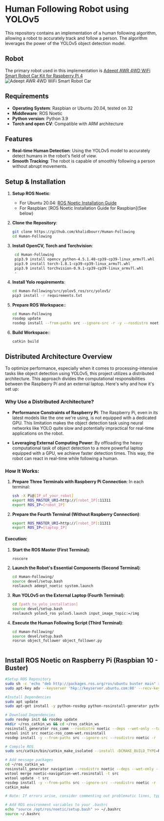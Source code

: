 # Human Following Robot using YOLOv5

This repository contains an implementation of a human following algorithm, allowing a robot to accurately track and follow a person. The algorithm leverages the power of the YOLOv5 object detection model.

## Robot

The primary robot used in this implementation is [Adeept AWR 4WD WiFi Smart Robot Car Kit for Raspberry Pi 4](https://www.adeept.com/adeept-awr-4wd-wifi-smart-robot-car-kit-for-raspberry-pi-3-model-b-b-2b-diy-robot-kit-for-kids-and-adults-opencv-target-tracking_p0122_s0033.html) ![Adeept AWR 4WD WiFi Smart Robot Car](https://uk.robotshop.com/cdn/shop/products/adeept-awr-4wd-wifi-smart-robot-car-kit-raspberry-pi_57849cb4-a8fa-4227-8406-9d46ef11930c_600x.jpg?v=1691709833)


## Requirements

- **Operating System**: Raspbian or Ubuntu 20.04, tested on 32 
- **Middleware**: ROS Noetic
- **Python version**: Python 3.9
- **Torch and open CV**: Compatible with ARM architecture


## Features

- **Real-time Human Detection**: Using the YOLOv5 model to accurately detect humans in the robot's field of view.
- **Smooth Tracking**: The robot is capable of smoothly following a person without abrupt movements.

## Setup & Installation

1. **Setup ROS Noetic**:
    - For Ubuntu 20.04: [ROS Noetic Installation Guide](http://wiki.ros.org/noetic/Installation/Ubuntu)
    - For Raspbian: [ROS Noetic Installation Guide for Raspbian](See below)

2. **Clone the Repository**:
    ```bash
    git clone https://github.com/khalidbourr/Human-Following
    cd Human-Following
    
3. **Install OpenCV, Torch and Torchvision**:
   ```bash
    cd Human-Following
    pip3.9 install opencv_python-4.5.1.48-cp39-cp39-linux_armv7l.whl
    pip3.9 install torch-1.8.1-cp39-cp39-linux_armv7l.whl
    pip3.9 install torchvision-0.9.1-cp39-cp39-linux_armv7l.whl
    - 
4. **Install Yolo requirements**:
    ```bash
    cd Human-Following/src/yolov5_ros/src/yolov5/
    pip3 install -r requirements.txt
5. **Prepare ROS Workspace:**:
    ```bash
    cd Human-Following
    rosdep update
    rosdep install --from-paths src --ignore-src -r -y --rosdistro noetic
6. **Build Workspace:**:
    ```bash
    catkin build


## Distributed Architecture Overview

To optimize performance, especially when it comes to processing-intensive tasks like object detection using YOLOv5, this project utilizes a distributed architecture. This approach divides the computational responsibilities between the Raspberry Pi and an external laptop. Here's why and how it's set up:

### Why Use a Distributed Architecture?

- **Performance Constraints of Raspberry Pi**: The Raspberry Pi, even in its latest models like the one we're using, is not equipped with a dedicated GPU. This limitation makes the object detection task using neural networks like YOLO quite slow and potentially impractical for real-time applications on the robot.
  
- **Leveraging External Computing Power**: By offloading the heavy computational task of object detection to a more powerful laptop equipped with a GPU, we achieve faster detection times. This way, the robot can react in real-time while following a human.

### How It Works:

1. **Prepare Three Terminals with Raspberry Pi Connection**:
    In each terminal:
    ```bash
    ssh -X Pi@[IP_of_your_robot]
    export ROS_MASTER_URI=http://[robot_IP]:11311
    export ROS_IP=[robot_IP]
    
2. **Prepare the Fourth Terminal (Without Raspberry Connection)**:
    ```bash
    export ROS_MASTER_URI=http://[robot_IP]:11311
    export ROS_IP=[laptop_IP]
#### Execution:
 
1. **Start the ROS Master (First Terminal)**:
    ```bash
    roscore
2. **Launch the Robot's Essential Components (Second Terminal)**:
    ```bash
    cd Human-Following/
    source devel/setup.bash
    roslaunch adeept_noetic system.launch
    
3. **Run YOLOv5 on the External Laptop (Fourth Terminal)**:
    ```bash
    cd [path_to_yolo_installation]
    source devel/setup.bash
    roslaunch yolov5_ros yolov5.launch input_image_topic:=/img
4. **Execute the Human Following Script (Third Terminal)**:
    ```bash
    cd Human-Following/
    source devel/setup.bash
    rosrun object_follower object_follower.py



## Install ROS Noetic on Raspberry Pi (Raspbian 10 - Buster)

```bash
#Setup ROS Repository
sudo sh -c 'echo "deb http://packages.ros.org/ros/ubuntu buster main" > /etc/apt/sources.list.d/ros-noetic.list'
sudo apt-key adv --keyserver 'hkp://keyserver.ubuntu.com:80' --recv-key C1CF6E31E6BADE8868B172B4F42ED6FBAB17C654

#Install Dependencies
sudo apt update
sudo apt-get install -y python-rosdep python-rosinstall-generator python-wstool python-rosinstall build-essential cmake

# Download Dependencies
sudo rosdep init && rosdep update
mkdir ~/ros_catkin_ws && cd ~/ros_catkin_ws
rosinstall_generator ros_comm --rosdistro noetic --deps --wet-only --tar > noetic-ros_comm-wet.rosinstall
wstool init src noetic-ros_comm-wet.rosinstall
rosdep install -y --from-paths src --ignore-src --rosdistro noetic -r --os=debian:buster

# Compile ROS
sudo src/catkin/bin/catkin_make_isolated --install -DCMAKE_BUILD_TYPE=Release --install-space /opt/ros/noetic -j1 -DPYTHON_EXECUTABLE=/usr/bin/python3

# Add message packages
cd ~/ros_catkin_ws
rosinstall_generator navigation --rosdistro noetic --deps --wet-only --tar > noetic-navigation-wet.rosinstall
wstool merge noetic-navigation-wet.rosinstall -t src
wstool update -t src
rosdep install -y --from-paths src --ignore-src --rosdistro noetic -r --os=debian:buster
catkin_make

# Note: If errors arise, consider commenting out problematic lines, typically in CMake files of the Geometry package.

# Add ROS environment variables to your .bashrc
echo "source /opt/ros/noetic/setup.bash" >> ~/.bashrc
source ~/.bashrc
